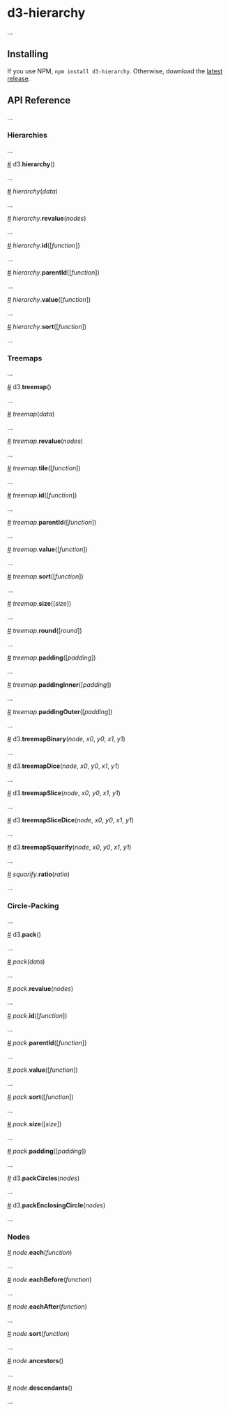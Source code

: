 # d3-hierarchy

…

## Installing

If you use NPM, `npm install d3-hierarchy`. Otherwise, download the [latest release](https://github.com/d3/d3-hierarchy/releases/latest).

## API Reference

…

### Hierarchies

…

<a name="hierarchy" href="#hierarchy">#</a> d3.<b>hierarchy</b>()

…

<a name="_hierarchy" href="#_hierarchy">#</a> <i>hierarchy</i>(<i>data</i>)

…

<a name="hierarchy_revalue" href="#hierarchy_revalue">#</a> <i>hierarchy</i>.<b>revalue</b>(<i>nodes</i>)

…

<a name="hierarchy_id" href="#hierarchy_id">#</a> <i>hierarchy</i>.<b>id</b>([<i>function</i>])

…

<a name="hierarchy_parentId" href="#hierarchy_parentId">#</a> <i>hierarchy</i>.<b>parentId</b>([<i>function</i>])

…

<a name="hierarchy_value" href="#hierarchy_value">#</a> <i>hierarchy</i>.<b>value</b>([<i>function</i>])

…

<a name="hierarchy_sort" href="#hierarchy_sort">#</a> <i>hierarchy</i>.<b>sort</b>([<i>function</i>])

…

### Treemaps

…

<a name="treemap" href="#treemap">#</a> d3.<b>treemap</b>()

…

<a name="_treemap" href="#_treemap">#</a> <i>treemap</i>(<i>data</i>)

…

<a name="treemap_revalue" href="#treemap_revalue">#</a> <i>treemap</i>.<b>revalue</b>(<i>nodes</i>)

…

<a name="treemap_tile" href="#treemap_tile">#</a> <i>treemap</i>.<b>tile</b>([<i>function</i>])

…

<a name="treemap_id" href="#treemap_id">#</a> <i>treemap</i>.<b>id</b>([<i>function</i>])

…

<a name="treemap_parentId" href="#treemap_parentId">#</a> <i>treemap</i>.<b>parentId</b>([<i>function</i>])

…

<a name="treemap_value" href="#treemap_value">#</a> <i>treemap</i>.<b>value</b>([<i>function</i>])

…

<a name="treemap_sort" href="#treemap_sort">#</a> <i>treemap</i>.<b>sort</b>([<i>function</i>])

…

<a name="treemap_size" href="#treemap_size">#</a> <i>treemap</i>.<b>size</b>([<i>size</i>])

…

<a name="treemap_round" href="#treemap_round">#</a> <i>treemap</i>.<b>round</b>([<i>round</i>])

…

<a name="treemap_padding" href="#treemap_padding">#</a> <i>treemap</i>.<b>padding</b>([<i>padding</i>])

…

<a name="treemap_paddingInner" href="#treemap_paddingInner">#</a> <i>treemap</i>.<b>paddingInner</b>([<i>padding</i>])

…

<a name="treemap_paddingOuter" href="#treemap_paddingOuter">#</a> <i>treemap</i>.<b>paddingOuter</b>([<i>padding</i>])

…

<a name="treemapBinary" href="#treemapBinary">#</a> d3.<b>treemapBinary</b>(<i>node</i>, <i>x0</i>, <i>y0</i>, <i>x1</i>, <i>y1</i>)

…

<a name="treemapDice" href="#treemapDice">#</a> d3.<b>treemapDice</b>(<i>node</i>, <i>x0</i>, <i>y0</i>, <i>x1</i>, <i>y1</i>)

…

<a name="treemapSlice" href="#treemapSlice">#</a> d3.<b>treemapSlice</b>(<i>node</i>, <i>x0</i>, <i>y0</i>, <i>x1</i>, <i>y1</i>)

…

<a name="treemapSliceDice" href="#treemapSliceDice">#</a> d3.<b>treemapSliceDice</b>(<i>node</i>, <i>x0</i>, <i>y0</i>, <i>x1</i>, <i>y1</i>)

…

<a name="treemapSquarify" href="#treemapSquarify">#</a> d3.<b>treemapSquarify</b>(<i>node</i>, <i>x0</i>, <i>y0</i>, <i>x1</i>, <i>y1</i>)

…

<a name="squarify_ratio" href="#squarify_ratio">#</a> <i>squarify</i>.<b>ratio</b>(<i>ratio</i>)

…

### Circle-Packing

…

<a name="pack" href="#pack">#</a> d3.<b>pack</b>()

…

<a name="_pack" href="#_pack">#</a> <i>pack</i>(<i>data</i>)

…

<a name="pack_revalue" href="#pack_revalue">#</a> <i>pack</i>.<b>revalue</b>(<i>nodes</i>)

…

<a name="pack_id" href="#pack_id">#</a> <i>pack</i>.<b>id</b>([<i>function</i>])

…

<a name="pack_parentId" href="#pack_parentId">#</a> <i>pack</i>.<b>parentId</b>([<i>function</i>])

…

<a name="pack_value" href="#pack_value">#</a> <i>pack</i>.<b>value</b>([<i>function</i>])

…

<a name="pack_sort" href="#pack_sort">#</a> <i>pack</i>.<b>sort</b>([<i>function</i>])

…

<a name="pack_size" href="#pack_size">#</a> <i>pack</i>.<b>size</b>([<i>size</i>])

…

<a name="pack_padding" href="#pack_padding">#</a> <i>pack</i>.<b>padding</b>([<i>padding</i>])

…

<a name="packCircles" href="#packCircles">#</a> d3.<b>packCircles</b>(<i>nodes</i>)

…

<a name="packEnclosingCircle" href="#packEnclosingCircle">#</a> d3.<b>packEnclosingCircle</b>(<i>nodes</i>)

…

### Nodes

<a name="node_each" href="#node_each">#</a> <i>node</i>.<b>each</b>(<i>function</i>)

…

<a name="node_eachBefore" href="#node_eachBefore">#</a> <i>node</i>.<b>eachBefore</b>(<i>function</i>)

…

<a name="node_eachAfter" href="#node_eachAfter">#</a> <i>node</i>.<b>eachAfter</b>(<i>function</i>)

…

<a name="node_sort" href="#node_sort">#</a> <i>node</i>.<b>sort</b>(<i>function</i>)

…

<a name="node_ancestors" href="#node_ancestors">#</a> <i>node</i>.<b>ancestors</b>()

…

<a name="node_descendants" href="#node_descendants">#</a> <i>node</i>.<b>descendants</b>()

…
